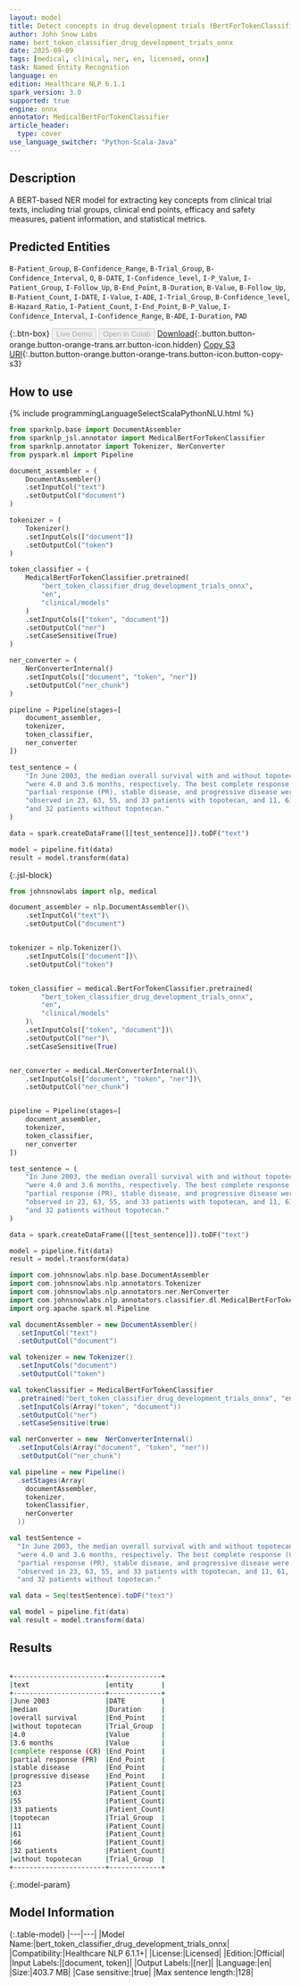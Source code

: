 ```yaml
---
layout: model
title: Detect concepts in drug development trials (BertForTokenClassification - ONNX)
author: John Snow Labs
name: bert_token_classifier_drug_development_trials_onnx
date: 2025-09-09
tags: [medical, clinical, ner, en, licensed, onnx]
task: Named Entity Recognition
language: en
edition: Healthcare NLP 6.1.1
spark_version: 3.0
supported: true
engine: onnx
annotator: MedicalBertForTokenClassifier
article_header:
  type: cover
use_language_switcher: "Python-Scala-Java"
---
```


## Description

A BERT-based NER model for extracting key concepts from clinical trial texts, including trial groups, clinical end points, efficacy and safety measures, patient information, and statistical metrics.

## Predicted Entities

`B-Patient_Group`, `B-Confidence_Range`, `B-Trial_Group`, `B-Confidence_Interval`, `O`, `B-DATE`, `I-Confidence_level`, `I-P_Value`, `I-Patient_Group`, `I-Follow_Up`, `B-End_Point`, `B-Duration`, `B-Value`, `B-Follow_Up`, `B-Patient_Count`, `I-DATE`, `I-Value`, `I-ADE`, `I-Trial_Group`, `B-Confidence_level`, `B-Hazard_Ratio`, `I-Patient_Count`, `I-End_Point`, `B-P_Value`, `I-Confidence_Interval`, `I-Confidence_Range`, `B-ADE`, `I-Duration`, `PAD`

{:.btn-box}
<button class="button button-orange" disabled>Live Demo</button>
<button class="button button-orange" disabled>Open in Colab</button>
[Download](https://s3.amazonaws.com/auxdata.johnsnowlabs.com/clinical/models/bert_token_classifier_drug_development_trials_onnx_en_6.1.1_3.0_1757422232534.zip){:.button.button-orange.button-orange-trans.arr.button-icon.hidden}
[Copy S3 URI](s3://auxdata.johnsnowlabs.com/clinical/models/bert_token_classifier_drug_development_trials_onnx_en_6.1.1_3.0_1757422232534.zip){:.button.button-orange.button-orange-trans.button-icon.button-copy-s3}

## How to use



<div class="tabs-box" markdown="1">
{% include programmingLanguageSelectScalaPythonNLU.html %}

```python
from sparknlp.base import DocumentAssembler
from sparknlp_jsl.annotator import MedicalBertForTokenClassifier
from sparknlp.annotator import Tokenizer, NerConverter
from pyspark.ml import Pipeline

document_assembler = (
    DocumentAssembler()
    .setInputCol("text")
    .setOutputCol("document")
)

tokenizer = (
    Tokenizer()
    .setInputCols(["document"])
    .setOutputCol("token")
)

token_classifier = (
    MedicalBertForTokenClassifier.pretrained(
        "bert_token_classifier_drug_development_trials_onnx",
        "en",
        "clinical/models"
    )
    .setInputCols(["token", "document"])
    .setOutputCol("ner")
    .setCaseSensitive(True)
)

ner_converter = (
    NerConverterInternal()
    .setInputCols(["document", "token", "ner"])
    .setOutputCol("ner_chunk")
)

pipeline = Pipeline(stages=[
    document_assembler,
    tokenizer,
    token_classifier,
    ner_converter
])

test_sentence = (
    "In June 2003, the median overall survival with and without topotecan "
    "were 4.0 and 3.6 months, respectively. The best complete response (CR), "
    "partial response (PR), stable disease, and progressive disease were "
    "observed in 23, 63, 55, and 33 patients with topotecan, and 11, 61, 66, "
    "and 32 patients without topotecan."
)

data = spark.createDataFrame([[test_sentence]]).toDF("text")

model = pipeline.fit(data)
result = model.transform(data)
```
{:.jsl-block}
```python
from johnsnowlabs import nlp, medical

document_assembler = nlp.DocumentAssembler()\
    .setInputCol("text")\
    .setOutputCol("document")


tokenizer = nlp.Tokenizer()\
    .setInputCols(["document"])\
    .setOutputCol("token")


token_classifier = medical.BertForTokenClassifier.pretrained(
        "bert_token_classifier_drug_development_trials_onnx",
        "en",
        "clinical/models"
    )\
    .setInputCols(["token", "document"])\
    .setOutputCol("ner")\
    .setCaseSensitive(True)


ner_converter = medical.NerConverterInternal()\
    .setInputCols(["document", "token", "ner"])\
    .setOutputCol("ner_chunk")


pipeline = Pipeline(stages=[
    document_assembler,
    tokenizer,
    token_classifier,
    ner_converter
])

test_sentence = (
    "In June 2003, the median overall survival with and without topotecan "
    "were 4.0 and 3.6 months, respectively. The best complete response (CR), "
    "partial response (PR), stable disease, and progressive disease were "
    "observed in 23, 63, 55, and 33 patients with topotecan, and 11, 61, 66, "
    "and 32 patients without topotecan."
)

data = spark.createDataFrame([[test_sentence]]).toDF("text")

model = pipeline.fit(data)
result = model.transform(data)
```

```scala
import com.johnsnowlabs.nlp.base.DocumentAssembler
import com.johnsnowlabs.nlp.annotators.Tokenizer
import com.johnsnowlabs.nlp.annotators.ner.NerConverter
import com.johnsnowlabs.nlp.annotators.classifier.dl.MedicalBertForTokenClassifier
import org.apache.spark.ml.Pipeline

val documentAssembler = new DocumentAssembler()
  .setInputCol("text")
  .setOutputCol("document")

val tokenizer = new Tokenizer()
  .setInputCols("document")
  .setOutputCol("token")

val tokenClassifier = MedicalBertForTokenClassifier
  .pretrained("bert_token_classifier_drug_development_trials_onnx", "en", "clinical/models")
  .setInputCols(Array("token", "document"))
  .setOutputCol("ner")
  .setCaseSensitive(true)

val nerConverter = new  NerConverterInternal()
  .setInputCols(Array("document", "token", "ner"))
  .setOutputCol("ner_chunk")

val pipeline = new Pipeline()
  .setStages(Array(
    documentAssembler,
    tokenizer,
    tokenClassifier,
    nerConverter
  ))

val testSentence = 
  "In June 2003, the median overall survival with and without topotecan " +
  "were 4.0 and 3.6 months, respectively. The best complete response (CR), " +
  "partial response (PR), stable disease, and progressive disease were " +
  "observed in 23, 63, 55, and 33 patients with topotecan, and 11, 61, 66, " +
  "and 32 patients without topotecan."

val data = Seq(testSentence).toDF("text")

val model = pipeline.fit(data)
val result = model.transform(data)
```
</div>

## Results

```bash

+-----------------------+-------------+
|text                   |entity       |
+-----------------------+-------------+
|June 2003              |DATE         |
|median                 |Duration     |
|overall survival       |End_Point    |
|without topotecan      |Trial_Group  |
|4.0                    |Value        |
|3.6 months             |Value        |
|complete response (CR) |End_Point    |
|partial response (PR)  |End_Point    |
|stable disease         |End_Point    |
|progressive disease    |End_Point    |
|23                     |Patient_Count|
|63                     |Patient_Count|
|55                     |Patient_Count|
|33 patients            |Patient_Count|
|topotecan              |Trial_Group  |
|11                     |Patient_Count|
|61                     |Patient_Count|
|66                     |Patient_Count|
|32 patients            |Patient_Count|
|without topotecan      |Trial_Group  |
+-----------------------+-------------+

```

{:.model-param}
## Model Information

{:.table-model}
|---|---|
|Model Name:|bert_token_classifier_drug_development_trials_onnx|
|Compatibility:|Healthcare NLP 6.1.1+|
|License:|Licensed|
|Edition:|Official|
|Input Labels:|[document, token]|
|Output Labels:|[ner]|
|Language:|en|
|Size:|403.7 MB|
|Case sensitive:|true|
|Max sentence length:|128|
